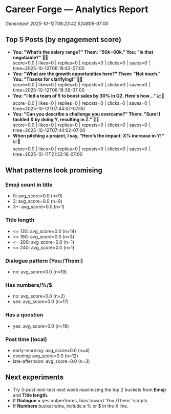 # Career Forge — Analytics Report

_Generated: 2025-10-12T08:23:42.524805-07:00_

## Top 5 Posts (by engagement score)

- **You: "What’s the salary range?" Them: "$50k-$60k." You: "Is that negotiable?" 💼🤝**  
  score=0.0 | likes=0 | replies=0 | reposts=0 | clicks=0 | saves=0 | time=2025-10-12T08:18:43-07:00
- **You: "What are the growth opportunities here?" Them: "Not much." You: "Thanks for clarifying!" 🚀💼**  
  score=0.0 | likes=0 | replies=0 | reposts=0 | clicks=0 | saves=0 | time=2025-10-12T08:18:39-07:00
- **You: "I led a team of 5 to boost sales by 30% in Q2. Here's how..." 📈🤝**  
  score=0.0 | likes=0 | replies=0 | reposts=0 | clicks=0 | saves=0 | time=2025-10-12T07:44:07-07:00
- **You: "Can you describe a challenge you overcame?" Them: "Sure! I tackled X by doing Y, resulting in Z." 🚀💼**  
  score=0.0 | likes=0 | replies=0 | reposts=0 | clicks=0 | saves=0 | time=2025-10-12T07:44:02-07:00
- **When pitching a project, I say, "Here’s the impact: X% increase in Y!" 📈💼**  
  score=0.0 | likes=0 | replies=0 | reposts=0 | clicks=0 | saves=0 | time=2025-10-11T21:32:16-07:00

## What patterns look promising

### Emoji count in title
- 0: avg_score=0.0 (n=9)
- 2: avg_score=0.0 (n=9)
- 3+: avg_score=0.0 (n=1)

### Title length
- <= 120: avg_score=0.0 (n=14)
- <= 160: avg_score=0.0 (n=3)
- <= 200: avg_score=0.0 (n=1)
- <= 240: avg_score=0.0 (n=1)

### Dialogue pattern (You:/Them:)
- no: avg_score=0.0 (n=19)

### Has numbers/%/$
- no: avg_score=0.0 (n=2)
- yes: avg_score=0.0 (n=17)

### Has a question
- yes: avg_score=0.0 (n=19)

### Post time (local)
- early-morning: avg_score=0.0 (n=4)
- evening: avg_score=0.0 (n=12)
- late-afternoon: avg_score=0.0 (n=3)


## Next experiments

- Try 3-post mini-test next week maximizing the top 2 buckets from **Emoji** and **Title length**.
- If **Dialogue** = yes outperforms, bias toward ‘You:/Them:’ scripts.
- If **Numbers** bucket wins, include a % or $ in the X line.